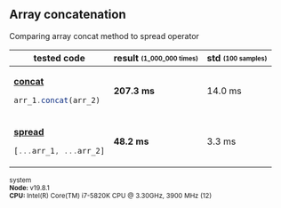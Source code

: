 ## Array concatenation
Comparing array concat method to spread operator
<table><thead><tr><th>tested code</th><th>result <sub><sup>(1_000_000 times)</sup></sub></th><th>std <sub><sup>(100 samples)</sup></sub></th></tr></thead><tbody>
<tr></tr><tr><td>

[**concat**](/benchmarks//array-concatenation/concat.js)

```javascript
arr_1.concat(arr_2)
```

</td><td><b>207.3 ms</b></td><td>14.0 ms</td></tr>
<tr></tr><tr><td>

[**spread**](/benchmarks//array-concatenation/spread.js)

```javascript
[...arr_1, ...arr_2]
```

</td><td><b>48.2 ms</b></td><td>3.3 ms</td></tr>
</tbody></table>
<sub>system<br><b>Node: </b> v19.8.1 <br><b>CPU: </b>Intel(R) Core(TM) i7-5820K CPU @ 3.30GHz, 3900 MHz (12)</sub>
